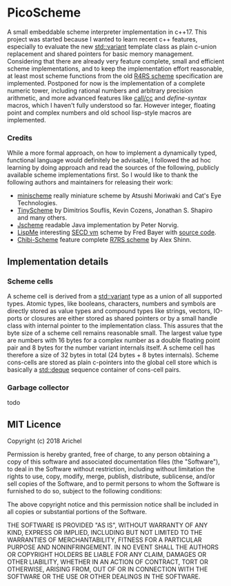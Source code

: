 PicoScheme
==========

A small embeddable scheme interpreter implementation in c++17. This project was
started because I wanted to learn recent c++ features, especially to evaluate the
new [std::variant] template class as plain c-union replacement and shared pointers
for basic memory management. Considering that there are already very feature
complete, small and efficient scheme implementations, and to keep
the implementation effort reasonable, at least most scheme functions from the
old [R4RS scheme] specification are implemented. Postponed for now is the
implementation of a complete numeric tower, including rational numbers and
arbitrary precision arithmetic, and more advanced features like [call/cc] and
*define-syntax* macros, which I haven't fully understood so far. However integer,
floating point and complex numbers and old school lisp-style macros are
implemented.

### Credits ###
While a more formal approach, on how to implement a dynamically typed,
functional language would definitely be advisable, I followed the ad hoc
learning by doing approach and read the sources of the following, publicly
available scheme implementations first. So I would like to thank the
following authors and maintainers for releasing their work:
- [minischeme] really miniature scheme by Atsushi Moriwaki and Cat's Eye Technologies.
- [TinyScheme] by Dimitrios Souflis, Kevin Cozens, Jonathan S. Shapiro and many others.
- [Jscheme] readable Java implementation by Peter Norvig.
- [LispMe] interesting [SECD vm] scheme by Fred Bayer with [source code].
- [Chibi-Scheme] feature complete [R7RS scheme] by Alex Shinn.

Implementation details
----------------------

### Scheme cells ###
A scheme cell is derived from a [std::variant] type as a union of all supported
types. Atomic types, like booleans, characters, numbers and symbols are
directly stored as value types and compound types like strings, vectors,
IO-ports or closures are either stored as shared pointers or by a small handle
class with internal pointer to the implementation class. This assures that the
byte size of a scheme cell remains reasonable small. The largest value type
are numbers with 16 bytes for a complex number as a double floating point pair
and 8 bytes for the number variant internals itself. A scheme cell has therefore
a size of 32 bytes in total (24 bytes + 8 bytes internals). Scheme cons-cells
are stored as plain c-pointers into the global cell store which is basically
a [std::deque] sequence container of cons-cell pairs.

### Garbage collector ###
todo

MIT Licence
-----------
Copyright (c) 2018 Arichel

Permission is hereby granted, free of charge, to any person obtaining a copy
of this software and associated documentation files (the "Software"), to deal
in the Software without restriction, including without limitation the rights
to use, copy, modify, merge, publish, distribute, sublicense, and/or sell
copies of the Software, and to permit persons to whom the Software is
furnished to do so, subject to the following conditions:

The above copyright notice and this permission notice shall be included in all
copies or substantial portions of the Software.

THE SOFTWARE IS PROVIDED "AS IS", WITHOUT WARRANTY OF ANY KIND, EXPRESS OR
IMPLIED, INCLUDING BUT NOT LIMITED TO THE WARRANTIES OF MERCHANTABILITY,
FITNESS FOR A PARTICULAR PURPOSE AND NONINFRINGEMENT. IN NO EVENT SHALL THE
AUTHORS OR COPYRIGHT HOLDERS BE LIABLE FOR ANY CLAIM, DAMAGES OR OTHER
LIABILITY, WHETHER IN AN ACTION OF CONTRACT, TORT OR OTHERWISE, ARISING FROM,
OUT OF OR IN CONNECTION WITH THE SOFTWARE OR THE USE OR OTHER DEALINGS IN THE
SOFTWARE.


[minischeme]:   https://github.com/catseye/minischeme
[TinyScheme]:   http://tinyscheme.sourceforge.net/home.html
[Jscheme]:      https://norvig.com/jscheme.html
[LispMe]:       http://lispme.de/lispme/index_en.html
[Chibi-Scheme]: http://synthcode.com/scheme/chibi
[source code]:  https://github.com/arichel/LispMe
[SECD vm]:      https://en.wikipedia.org/wiki/SECD_machine
[call/cc]:      https://en.wikipedia.org/wiki/Call-with-current-continuation
[R4RS scheme]:  http://people.csail.mit.edu/jaffer/r4rs_toc.html
[R7RS scheme]:  http://r7rs.org
[std::variant]: https://en.cppreference.com/w/cpp/utility/variant
[std::deque]:   https://en.cppreference.com/w/cpp/container/deque

